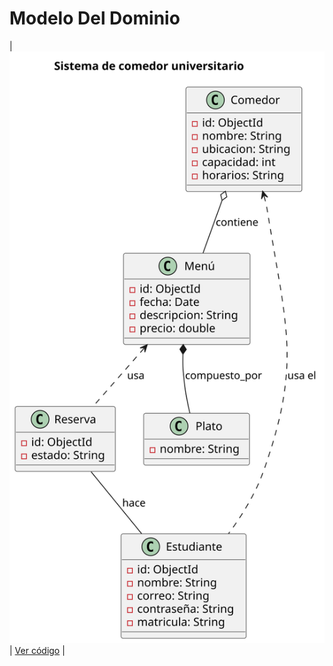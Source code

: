 # Modelo Del Dominio

| ![Diagrama de Clases](/Docs/images/modelosUML/diagramaClases/diagramaClases.svg) | [Ver código](/Docs/ModeloDelDominio/DiagramaDeClases.puml) |

